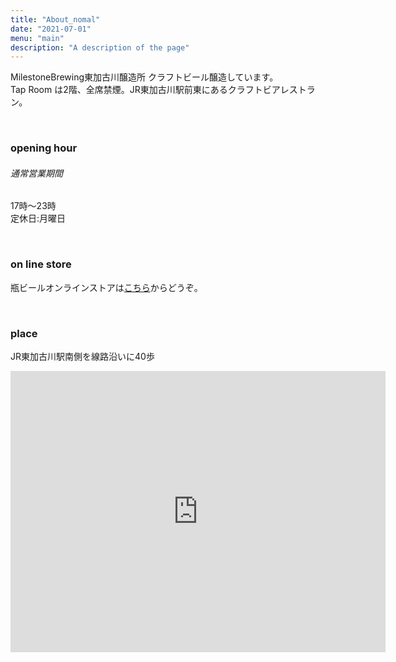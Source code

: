 ```yaml
---
title: "About_nomal"
date: "2021-07-01"
menu: "main"
description: "A description of the page"
---
```


MilestoneBrewing東加古川醸造所 クラフトビール醸造しています。  
Tap Room は2階、全席禁煙。JR東加古川駅前東にあるクラフトビアレストラン。 

<br/>

### opening hour

###### 通常営業期間

17時～23時  
定休日:月曜日 

<br/>

### on line store

瓶ビールオンラインストアは[こちら](http://milestonebrewing.stores.jp)からどうぞ。

<br/>

### place

JR東加古川駅南側を線路沿いに40歩

<iframe src="https://www.google.com/maps/embed?pb=!1m14!1m8!1m3!1d13113.639903689043!2d134.8692989!3d34.745264!3m2!1i1024!2i768!4f13.1!3m3!1m2!1s0x0%3A0xb0cf55131056e3b!2z77ytaWxlc3RvbmUg77yicmV3aW5nIOadseWKoOWPpOW3nemGuOmAoOaJgA!5e0!3m2!1sja!2sjp!4v1625355640546!5m2!1sja!2sjp" width="600" height="450" style="border:0;" allowfullscreen="" loading="lazy"></iframe>
